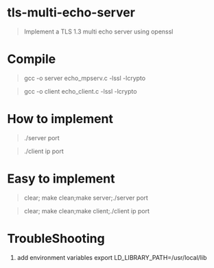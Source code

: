 # tls-multi-echo-server
> Implement a TLS 1.3 multi echo server using openssl

# Compile
> gcc -o server echo_mpserv.c -lssl -lcrypto


> gcc -o client echo_client.c -lssl -lcrypto


# How to implement
> ./server port


> ./client ip port

# Easy to implement
> clear; make clean;make server;./server port

> clear; make clean;make client;./client ip port

# TroubleShooting

1. add environment variables
export LD_LIBRARY_PATH=/usr/local/lib
